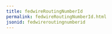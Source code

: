 ```yaml
---
title: fedwireRoutingNumberId
permalink: fedwireRoutingNumberId.html
jsonid: fedwireroutingnumberid
---
```

